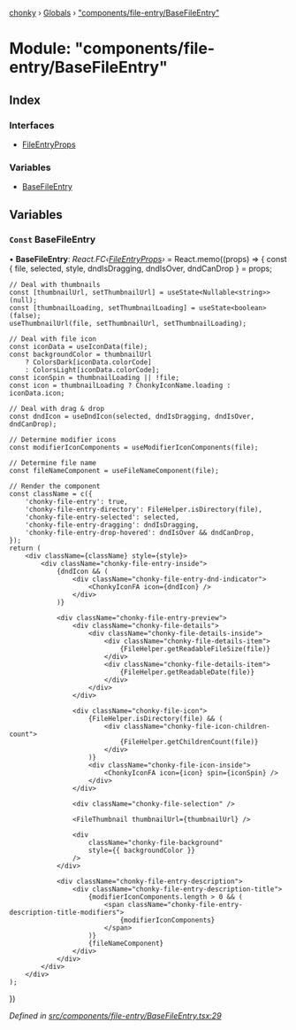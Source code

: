 [chonky](../README.md) › [Globals](../globals.md) › ["components/file-entry/BaseFileEntry"](_components_file_entry_basefileentry_.md)

# Module: "components/file-entry/BaseFileEntry"

## Index

### Interfaces

* [FileEntryProps](../interfaces/_components_file_entry_basefileentry_.fileentryprops.md)

### Variables

* [BaseFileEntry](_components_file_entry_basefileentry_.md#const-basefileentry)

## Variables

### `Const` BaseFileEntry

• **BaseFileEntry**: *React.FC‹[FileEntryProps](../interfaces/_components_file_entry_basefileentry_.fileentryprops.md)›* = React.memo((props) => {
    const { file, selected, style, dndIsDragging, dndIsOver, dndCanDrop } = props;

    // Deal with thumbnails
    const [thumbnailUrl, setThumbnailUrl] = useState<Nullable<string>>(null);
    const [thumbnailLoading, setThumbnailLoading] = useState<boolean>(false);
    useThumbnailUrl(file, setThumbnailUrl, setThumbnailLoading);

    // Deal with file icon
    const iconData = useIconData(file);
    const backgroundColor = thumbnailUrl
        ? ColorsDark[iconData.colorCode]
        : ColorsLight[iconData.colorCode];
    const iconSpin = thumbnailLoading || !file;
    const icon = thumbnailLoading ? ChonkyIconName.loading : iconData.icon;

    // Deal with drag & drop
    const dndIcon = useDndIcon(selected, dndIsDragging, dndIsOver, dndCanDrop);

    // Determine modifier icons
    const modifierIconComponents = useModifierIconComponents(file);

    // Determine file name
    const fileNameComponent = useFileNameComponent(file);

    // Render the component
    const className = c({
        'chonky-file-entry': true,
        'chonky-file-entry-directory': FileHelper.isDirectory(file),
        'chonky-file-entry-selected': selected,
        'chonky-file-entry-dragging': dndIsDragging,
        'chonky-file-entry-drop-hovered': dndIsOver && dndCanDrop,
    });
    return (
        <div className={className} style={style}>
            <div className="chonky-file-entry-inside">
                {dndIcon && (
                    <div className="chonky-file-entry-dnd-indicator">
                        <ChonkyIconFA icon={dndIcon} />
                    </div>
                )}

                <div className="chonky-file-entry-preview">
                    <div className="chonky-file-details">
                        <div className="chonky-file-details-inside">
                            <div className="chonky-file-details-item">
                                {FileHelper.getReadableFileSize(file)}
                            </div>
                            <div className="chonky-file-details-item">
                                {FileHelper.getReadableDate(file)}
                            </div>
                        </div>
                    </div>

                    <div className="chonky-file-icon">
                        {FileHelper.isDirectory(file) && (
                            <div className="chonky-file-icon-children-count">
                                {FileHelper.getChildrenCount(file)}
                            </div>
                        )}
                        <div className="chonky-file-icon-inside">
                            <ChonkyIconFA icon={icon} spin={iconSpin} />
                        </div>
                    </div>

                    <div className="chonky-file-selection" />

                    <FileThumbnail thumbnailUrl={thumbnailUrl} />

                    <div
                        className="chonky-file-background"
                        style={{ backgroundColor }}
                    />
                </div>

                <div className="chonky-file-entry-description">
                    <div className="chonky-file-entry-description-title">
                        {modifierIconComponents.length > 0 && (
                            <span className="chonky-file-entry-description-title-modifiers">
                                {modifierIconComponents}
                            </span>
                        )}
                        {fileNameComponent}
                    </div>
                </div>
            </div>
        </div>
    );
})

*Defined in [src/components/file-entry/BaseFileEntry.tsx:29](https://github.com/TimboKZ/Chonky/blob/01ce777/src/components/file-entry/BaseFileEntry.tsx#L29)*
